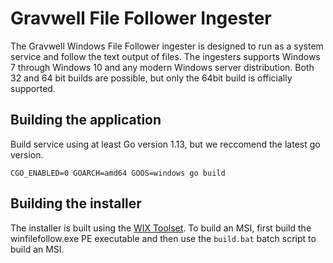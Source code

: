 # Gravwell File Follower Ingester

The Gravwell Windows File Follower ingester is designed to run as a system service and follow the text output of files.  The ingesters supports Windows 7 through Windows 10 and any modern Windows server distribution.  Both 32 and 64 bit builds are possible, but only the 64bit build is officially supported.

## Building the application

Build service using at least Go version 1.13, but we reccomend the latest go version.

`
CGO_ENABLED=0 GOARCH=amd64 GOOS=windows go build
`

## Building the installer

The installer is built using the [WIX Toolset](https://wixtoolset.org/).  To build an MSI, first build the winfilefollow.exe PE executable and then use the `build.bat` batch script to build an MSI.
